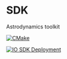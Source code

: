 # SDK
Astrodynamics toolkit

[![CMake](https://github.com/IO-Aerospace-software-engineering/SDK/actions/workflows/cmake.yml/badge.svg?branch=develop)](https://github.com/IO-Aerospace-software-engineering/SDK/actions/workflows/cmake.yml)

[![IO SDK Deployment](https://github.com/IO-Aerospace-software-engineering/SDK/actions/workflows/deployment.yml/badge.svg?branch=main)](https://github.com/IO-Aerospace-software-engineering/SDK/actions/workflows/deployment.yml)
